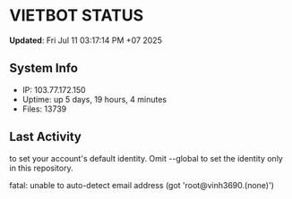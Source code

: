 # VIETBOT STATUS
**Updated**: Fri Jul 11 03:17:14 PM +07 2025

## System Info
- IP: 103.77.172.150
- Uptime: up 5 days, 19 hours, 4 minutes
- Files: 13739

## Last Activity

to set your account's default identity.
Omit --global to set the identity only in this repository.

fatal: unable to auto-detect email address (got 'root@vinh3690.(none)')
